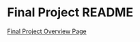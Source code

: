# Final Project README
[Final Project Overview Page](https://github.com/cu-ecen-aeld/final-project-ojibreen/wiki/Final-Project-Overview)
